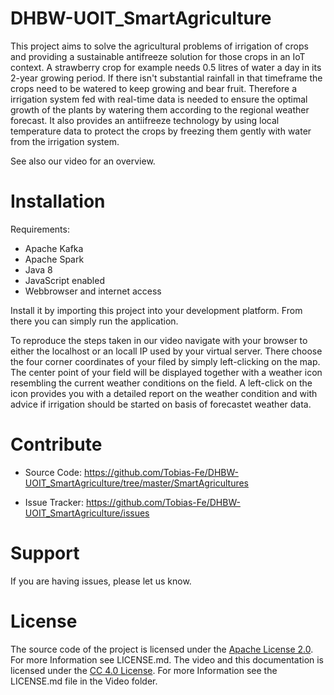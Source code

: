 # DHBW-UOIT_SmartAgriculture
This project aims to solve the agricultural problems of irrigation of crops and providing a sustainable antifreeze solution for those crops in an IoT context. A strawberry crop for example needs 0.5 litres of water a day in its 2-year growing period. If there isn't substantial rainfall in that timeframe the crops need to be watered to keep growing and bear fruit. Therefore a irrigation system fed with real-time data is needed to ensure the optimal growth of the plants by watering them according to the regional weather forecast. It also provides an antiifreeze technology by using local temperature data to protect the crops by freezing them gently with water from the irrigation system.

See also our video for an overview.

Installation
=================

Requirements:
 - Apache Kafka
 - Apache Spark
 - Java 8
 - JavaScript enabled
 - Webbrowser and internet access
 
Install it by importing this project into your development platform. From there you can simply run the application.

To reproduce the steps taken in our video navigate with your browser to either the localhost or an locall IP used by your virtual server. There choose the four corner coordinates of your filed by simply left-clicking on the map. The center point of your field will be displayed together with a weather icon resembling the current weather conditions on the field. A left-click on the icon provides you with a detailed report on the weather condition and with advice if irrigation should be started on basis of forecastet weather data.

Contribute
=================

  - Source Code: https://github.com/Tobias-Fe/DHBW-UOIT_SmartAgriculture/tree/master/SmartAgricultures
  
  - Issue Tracker: https://github.com/Tobias-Fe/DHBW-UOIT_SmartAgriculture/issues
  
Support
=================

If you are having issues, please let us know.

License
================

The source code of the project is licensed under the [Apache License 2.0](http://www.apache.org/licenses/LICENSE-2.0). For more Information see LICENSE.md.
The video and this documentation is licensed under the [CC 4.0 License](https://creativecommons.org/licenses/by/4.0/). For more Information see the LICENSE.md file in the Video folder.



